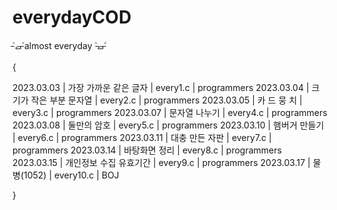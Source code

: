 # everydayCOD
˃̵ࡇ˂̵almost everyday ˃̵ࡇ˂̵

{

2023.03.03 | 가장 가까운 같은 글자 | every1.c | programmers
2023.03.04 | 크기가 작은 부분 문자열 | every2.c | programmers
2023.03.05 | 카 드 뭉 치 | every3.c | programmers
2023.03.07 | 문자열 나누기 | every4.c | programmers
2023.03.08 | 둘만의 암호 | every5.c | programmers
2023.03.10 | 햄버거 만들기 | every6.c | programmers
2023.03.11 | 대충 만든 자판 | every7.c | programmers
2023.03.14 | 바탕화면 정리 | every8.c | programmers
2023.03.15 | 개인정보 수집 유효기간 | every9.c | programmers
2023.03.17 | 물병(1052) |  every10.c | BOJ

}